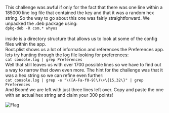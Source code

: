 This challenge was awful if only for the fact that there was one line within a 185000 line log file that contained the key and that it was a random hex string.
So the way to go about this one was fairly straightforward.
We unpacked the .deb package using:</br>
`dpkg-deb -R com.* whyos` </br></br>
inside is a directory structure that allows us to look at some of the config files within the app.</br>
Root.plist shows us a lot of information and references the Preferences app.
lets try hunting through the log file looking for preferences:</br>
`cat console.log | grep Preferences`</br>
Well that still leaves us with over 1700 possible lines so we have to find out a way to narrow that down even more.
The hint for the challenge was that it was a hex string so we can refine even further:</br>
`cat console.log | grep -e "\([A-Fa-f0-9]\)\+\{15,32\}" | grep Preferences`</br>
And Boom! we are left with just three lines left over. Copy and paste the one with an actual hex string and claim your 300 points!

![Flag](https://github.com/bitsforeveryone/borg/blob/master/team/Arch1t3ct/whyOS/whyos_flag.png)
